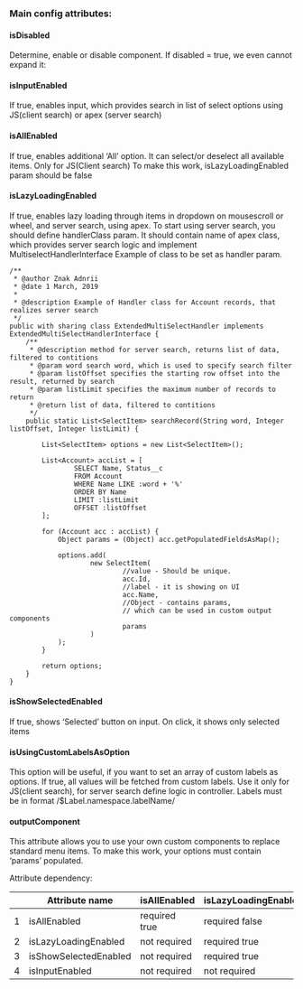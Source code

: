 ### Main config attributes:

#### isDisabled
Determine, enable or disable component. If disabled = true, we even cannot expand it:
 
#### isInputEnabled
If true, enables input, which provides search in list of select options using JS(client search) or apex (server search)

#### isAllEnabled
If true, enables additional  ‘All’ option. It can select/or deselect all available items. Only for JS(Client search)
To make this work, isLazyLoadingEnabled param should be false

#### isLazyLoadingEnabled
If true, enables lazy loading through items in dropdown on mousescroll or wheel, and server search, using apex. 
To start using server search, you should define handlerClass param. 
It should contain name of apex class, which provides server search logic and implement MultiselectHandlerInterface
Example of class to be set as handler param.

    /**
     * @author Znak Adnrii
     * @date 1 March, 2019
     *
     * @description Example of Handler class for Account records, that realizes server search
     */
    public with sharing class ExtendedMultiSelectHandler implements ExtendedMultiSelectHandlerInterface {
        /**
         * @description method for server search, returns list of data, filtered to contitions
         * @param word search word, which is used to specify search filter
         * @param listOffset specifies the starting row offset into the result, returned by search
         * @param listLimit specifies the maximum number of records to return
         * @return list of data, filtered to contitions
         */
        public static List<SelectItem> searchRecord(String word, Integer listOffset, Integer listLimit) {
    
            List<SelectItem> options = new List<SelectItem>();
    
            List<Account> accList = [
                    SELECT Name, Status__c
                    FROM Account
                    WHERE Name LIKE :word + '%'
                    ORDER BY Name
                    LIMIT :listLimit
                    OFFSET :listOffset
            ];
    
            for (Account acc : accList) {
                Object params = (Object) acc.getPopulatedFieldsAsMap();
    
                options.add(
                        new SelectItem(
                                //value - Should be unique.
                                acc.Id,
                                //label - it is showing on UI
                                acc.Name,
                                //Object - contains params,
                                // which can be used in custom output components
                                params
                        )
                );
            }
    
            return options;
        }
    }

#### isShowSelectedEnabled
If true, shows ‘Selected’ button on input. 
On click, it shows only selected items

#### isUsingCustomLabelsAsOption
This option will be useful, if you want to set an array of custom labels as options. If true, all values will be fetched from custom labels. 
Use it only for JS(client search), for server search define logic in controller.
Labels must be in format /$Label.namespace.labelName/

#### outputComponent
This attribute allows you to use your own custom components to replace standard menu items.
To make this work, your options must contain ‘params’ populated.


Attribute dependency:

|   | Attribute name        | isAllEnabled  | isLazyLoadingEnabled | isShowSelectedEnabled | isInputEnabled |
|---|-----------------------|---------------|----------------------|-----------------------|----------------|
| 1 | isAllEnabled          | required true | required false       | not required          | not required   |
| 2 | isLazyLoadingEnabled  | not required  | required true        | not required          | not required   |
| 3 | isShowSelectedEnabled | not required  | required true        | required true         | not required   |
| 4 | isInputEnabled        | not required  | not required         | not required          | required true  |

